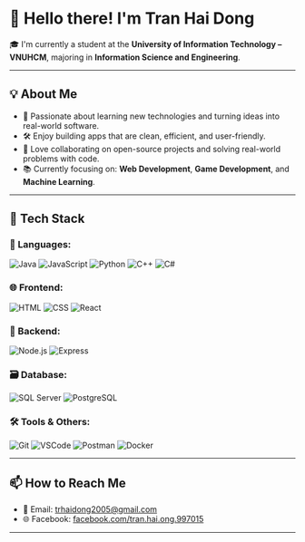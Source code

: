 # 👋 Hello there! I'm Tran Hai Dong

🎓 I'm currently a student at the **University of Information Technology – VNUHCM**, majoring in **Information Science and Engineering**.

---

## 💡 About Me

- 🌱 Passionate about learning new technologies and turning ideas into real-world software.
- 🛠️ Enjoy building apps that are clean, efficient, and user-friendly.
- 💬 Love collaborating on open-source projects and solving real-world problems with code.
- 📚 Currently focusing on: **Web Development**, **Game Development**, and **Machine Learning**.

---

## 🚀 Tech Stack

### 🧠 Languages:
![Java](https://img.shields.io/badge/-Java-007396?style=flat-square&logo=java)
![JavaScript](https://img.shields.io/badge/-JavaScript-F7DF1E?style=flat-square&logo=javascript)
![Python](https://img.shields.io/badge/-Python-3776AB?style=flat-square&logo=python)
![C++](https://img.shields.io/badge/-C++-00599C?style=flat-square&logo=c%2B%2B)
![C#](https://img.shields.io/badge/-C%23-239120?style=flat-square&logo=c-sharp)

### 🌐 Frontend:
![HTML](https://img.shields.io/badge/-HTML5-E34F26?style=flat-square&logo=html5)
![CSS](https://img.shields.io/badge/-CSS3-1572B6?style=flat-square&logo=css3)
![React](https://img.shields.io/badge/-React-61DAFB?style=flat-square&logo=react)

### 🔧 Backend:
![Node.js](https://img.shields.io/badge/-Node.js-339933?style=flat-square&logo=node.js)
![Express](https://img.shields.io/badge/-Express-000000?style=flat-square&logo=express)

### 🗃️ Database:
![SQL Server](https://img.shields.io/badge/-SQL%20Server-CC2927?style=flat-square&logo=microsoft-sql-server)
![PostgreSQL](https://img.shields.io/badge/-PostgreSQL-4169E1?style=flat-square&logo=postgresql)

### 🛠️ Tools & Others:
![Git](https://img.shields.io/badge/-Git-F05032?style=flat-square&logo=git)
![VSCode](https://img.shields.io/badge/-VS%20Code-007ACC?style=flat-square&logo=visual-studio-code)
![Postman](https://img.shields.io/badge/-Postman-FF6C37?style=flat-square&logo=postman)
![Docker](https://img.shields.io/badge/-Docker-2496ED?style=flat-square&logo=docker)

---

## 📫 How to Reach Me

- 📧 Email: [trhaidong2005@gmail.com](mailto:trhaidong2005@gmail.com)
- 🌐 Facebook: [facebook.com/tran.hai.ong.997015](https://facebook.com/tran.hai.ong.997015)

---


